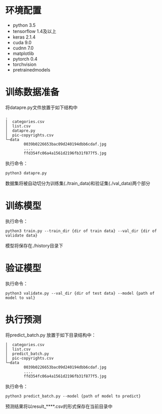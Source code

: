 # 环境配置
- python 3.5
- tensorflow 1.4及以上
- keras 2.1.4
- cuda 9.0
- cudnn 7.0
- matplotlib
- pytorch 0.4
- torchvision
- pretrainedmodels

# 训练数据准备
将datapre.py文件放置于如下结构中
```
.
│  categories.csv
│  list.csv
│  datapre.py
│  pic-copyrights.csv
└─data
        0039b0226653bac09d240194dbb6cdaf.jpg
        ....
        ffd354fc06a4a1561d2196fb31f877f5.jpg
```
执行命令：
```
python3 datapre.py
```    
数据集将被自动切分为训练集(./train_data)和验证集(./val_data)两个部分

# 训练模型

执行命令：
```
python3 train.py --train_dir {dir of train data} --val_dir {dir of validate data}
```  
模型将保存在./history目录下

# 验证模型

执行命令：
```
python3 validate.py --val_dir {dir of test data} --model {path of model to val} 
```

# 执行预测
将predict_batch.py 放置于如下目录结构中：
```
│  categories.csv
│  list.csv
│  predict_batch.py
│  pic-copyrights.csv
└─data
        0039b0226653bac09d240194dbb6cdaf.jpg
        ....
        ffd354fc06a4a1561d2196fb31f877f5.jpg
```

执行命令：
```
python3 predict_batch.py --model {path of model to predict} 
```
预测结果将以result_****.csv的形式保存在当前目录中